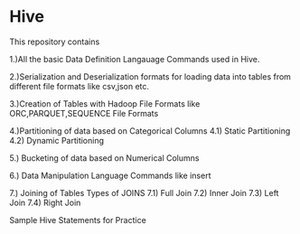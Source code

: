 # Hive

This repository contains 

1.)All the basic Data Definition Langauage Commands used in Hive.

2.)Serialization and Deserialization formats for loading data into tables from different file formats like csv,json etc.

3.)Creation of Tables with Hadoop File Formats like ORC,PARQUET,SEQUENCE File Formats

4.)Partitioning of data based on Categorical Columns 
  4.1) Static Partitioning
  4.2) Dynamic Partitioning

5.) Bucketing of data based on Numerical Columns

6.) Data Manipulation Language Commands like insert

7.) Joining of Tables
	Types of JOINS
  7.1) Full Join
  7.2) Inner Join
  7.3) Left Join
  7.4) Right Join

Sample Hive Statements for Practice
